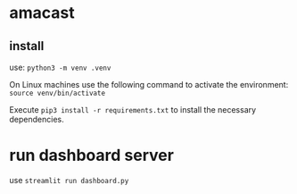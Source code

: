 # amacast

## install

use: `python3 -m venv .venv`

On Linux machines use the following command to activate the environment:
`source venv/bin/activate`

Execute `pip3 install -r requirements.txt` to install the necessary dependencies.

# run dashboard server

use `streamlit run dashboard.py`
